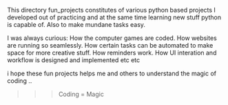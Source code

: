 This directory fun_projects constitutes of various python based projects I developed out of
practicing and at the same time learning new stuff python is capable of.
Also to make mundane tasks easy.

I was always curious:
How the computer games are coded.
How websites are running so seamlessly.
How certain tasks can be automated to make space for more creative stuff.
How reminders work.
How UI interation and workflow is designed and implemented
etc etc


i hope these fun projects helps me and others to understand the magic of coding ..

>>> Coding = Magic